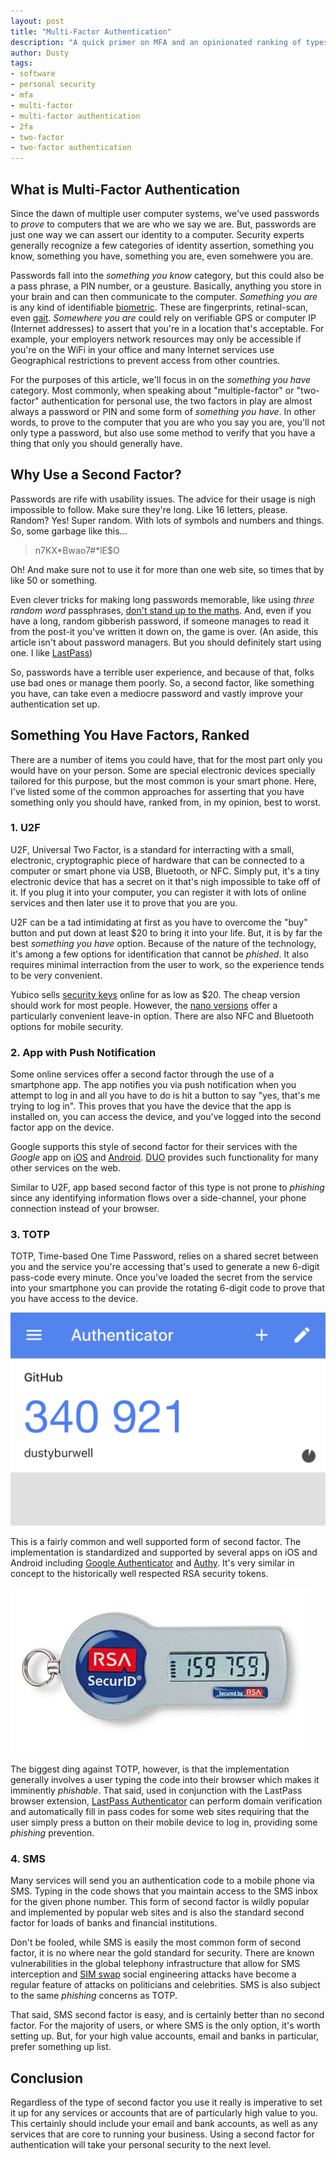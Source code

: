 ```yaml
---
layout: post
title: "Multi-Factor Authentication"
description: "A quick primer on MFA and an opinionated ranking of types."
author: Dusty
tags:
- software
- personal security
- mfa
- multi-factor
- multi-factor authentication
- 2fa
- two-factor
- two-factor authentication
---
```


## What is Multi-Factor Authentication

Since the dawn of multiple user computer systems, we've used passwords to _prove_ to
computers that we are who we say we are. But, passwords are just one way we can assert our
identity to a computer. Security experts generally recognize a few categories of identity
assertion, something you know, something you have, something you are, even somehwere you
are.

Passwords fall into the _something you know_ category, but this could also be a pass phrase,
a PIN number, or a geusture. Basically, anything you store in your brain and can then
communicate to the computer. _Something you are_ is any kind of identifiable  [biometric][0].
These are fingerprints, retinal-scan, even [gait][1]. _Somewhere you are_ could rely on
verifiable GPS or computer IP (Internet addresses) to assert that you're in a location that's
acceptable. For example, your employers network resources may only be accessible if you're
on the WiFi in your office and many Internet services use Geographical restrictions to prevent
access from other countries.

For the purposes of this article, we'll focus in on the _something you have_ category. Most
commonly, when speaking about "multiple-factor" or "two-factor" authentication for personal
use, the two factors in play are almost always a password or PIN and some form of _something
you have_. In other words, to prove to the computer that you are who you say you are, you'll
not only type a password, but also use some method to verify that you have a thing that only
you should generally have.

## Why Use a Second Factor?

Passwords are rife with usability issues. The advice for their usage is nigh impossible to
follow. Make sure they're long. Like 16 letters, please. Random? Yes! Super random. With lots
of symbols and numbers and things. So, some garbage like this...

> n7KX\*Bwao7#\*lE$O

Oh! And make sure not to use it for more than one web site, so times that by like 50 or
something.

Even clever tricks for making long passwords memorable, like using _three random word_
passphrases, [don't stand up to the maths][2]. And, even if you have a long, random
gibberish password, if someone manages to read it from the post-it you've written it
down on, the game is over. (An aside, this article isn't about password managers. But you
should definitely start using one. I like [LastPass](lastpass.com))

So, passwords have a terrible user experience, and because of that, folks use bad ones or
manage them poorly. So, a second factor, like something you have, can take even a mediocre
password and vastly improve your authentication set up.

## Something You Have Factors, Ranked

There are a number of items you could have, that for the most part only you would have on
your person. Some are special electronic devices specially tailored for this purpose, but
the most common is your smart phone. Here, I've listed some of the common approaches for
asserting that you have something only you should have, ranked from, in my opinion, best
to worst.

### 1. U2F

U2F, Universal Two Factor, is a standard for interracting with a small, electronic,
cryptographic piece of hardware that can be connected to a computer or smart phone via
USB, Bluetooth, or NFC. Simply put, it's a tiny electronic device that has a secret on it
that's nigh impossible to take off of it. If you plug it into your computer, you can
register it with lots of online services and then later use it to prove that you are you.

U2F can be a tad intimidating at first as you have to overcome the "buy" button and put
down at least $20 to bring it into your life. But, it is by far the best _something you
have_ option. Because of the nature of the technology, it's among a few options for
identification that cannot be _phished_. It also requires minimal interraction from the
user to work, so the experience tends to be very convenient.

Yubico sells [security keys][3] online for as low as $20. The cheap version should work
for most people. However, the [nano versions][4] offer a particularly convenient
leave-in option. There are also NFC and Bluetooth options for mobile security.

### 2. App with Push Notification

Some online services offer a second factor through the use of a smartphone app. The app
notifies you via push notification when you attempt to log in and all you have to do is
hit a button to say "yes, that's me trying to log in". This proves that you have the
device that the app is installed on, you can access the device, and you've logged into
the second factor app on the device.

Google supports this style of second factor for their services with the _Google_ app
on [iOS][5] and [Android][6]. [DUO][7] provides such functionality for many other services
on the web.

Similar to U2F, app based second factor of this type is not prone to _phishing_ since
any identifying information flows over a side-channel, your phone connection instead of
your browser.

### 3. TOTP

TOTP, Time-based One Time Password, relies on a shared secret between you and the service
you're accessing that's used to generate a new 6-digit pass-code every minute. Once you've
loaded the secret from the service into your smartphone you can provide the rotating 6-digit
code to prove that you have access to the device.

![Screenshot of google authenticator](/img/posts/mfa/authenticator.png)

This is a fairly common and well supported form of second factor. The implementation is
standardized and supported by several apps on iOS and Android including [Google Authenticator][8]
and [Authy][9]. It's very similar in concept to the historically well respected RSA security
tokens.

![RSA SecurID Device](/img/posts/mfa/rsa_token.gif)

The biggest ding against TOTP, however, is that the implementation generally involves a user
typing the code into their browser which makes it imminently _phishable_. That said, used in
conjunction with the LastPass browser extension, [LastPass Authenticator][10] can perform
domain verification and automatically fill in pass codes for some web sites requiring that the
user simply press a button on their mobile device to log in, providing some
_phishing_ prevention.

### 4. SMS

Many services will send you an authentication code to a mobile phone via SMS. Typing in
the code shows that you maintain access to the SMS inbox for the given phone number. This
form of second factor is wildly popular and implemented by popular web sites and is also the
standard second factor for loads of banks and financial institutions.

Don't be fooled, while SMS is easily the most common form of second factor, it is no where
near the gold standard for security. There are known vulnerabilities in the global telephony
infrastructure that allow for SMS interception and [SIM swap][11] social engineering attacks
have become a regular feature of attacks on politicians and celebrities. SMS is also subject
to the same _phishing_ concerns as TOTP.

That said, SMS second factor is easy, and is certainly better than no second factor. For the
majority of users, or where SMS is the only option, it's worth setting up. But, for your
high value accounts, email and banks in particular, prefer something up list.

## Conclusion

Regardless of the type of second factor you use it really is imperative to set it up for any
services or accounts that are of particularly high value to you. This certainly should include
your email and bank accounts, as well as any services that are core to running your business.
Using a second factor for authentication will take your personal security to the next level.

[0]: https://en.wikipedia.org/wiki/Biometrics
[1]: https://blog.ansi.org/2018/05/gait-analysis-walk-biometric-identification/#gref
[2]: https://paul.reviews/passwords-why-using-3-random-words-is-a-really-bad-idea/
[3]: https://www.yubico.com/product/security-key-by-yubico
[4]: https://www.yubico.com/product/yubikey-5-nano
[5]: https://apps.apple.com/us/app/google/id284815942
[6]: https://play.google.com/store/apps/details?id=com.google.android.googlequicksearchbox&hl=en_US
[7]: https://duo.com/
[8]: https://apps.apple.com/us/app/google-authenticator/id388497605
[9]: https://apps.apple.com/us/app/authy/id494168017
[10]: https://apps.apple.com/us/app/lastpass-authenticator/id1079110004
[11]: https://en.wikipedia.org/wiki/SIM_swap_scam
